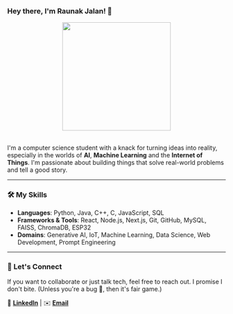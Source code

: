 ### Hey there, I'm Raunak Jalan! 👋

<div align="center">
  <img src="https://media4.giphy.com/media/v1.Y2lkPTc5MGI3NjExcXhvcmI2c2MxY3dmbjdsanBzdDQ3azhxM2ZzaTE4d2JhNGQ4d2RqbiZlcD12MV9pbnRlcm5hbF9naWZfYnlfaWQmY3Q9Zw/ASd0Ukj0y3qMM/giphy.gif"A coding wizard typing on a laptop" width="250" />
</div>

<br>

I'm a computer science student with a knack for turning ideas into reality, especially in the worlds of **AI**, **Machine Learning** and the **Internet of Things**. 
I'm passionate about building things that solve real-world problems and tell a good story.

---

### 🛠️ My Skills

* **Languages**: Python, Java, C++, C, JavaScript, SQL
* **Frameworks & Tools**: React, Node.js, Next.js, Git, GitHub, MySQL, FAISS, ChromaDB, ESP32
* **Domains**: Generative AI, IoT, Machine Learning, Data Science, Web Development, Prompt Engineering

---

### 🤝 Let's Connect

If you want to collaborate or just talk tech, feel free to reach out. I promise I don't bite. (Unless you're a bug 👾, then it's fair game.)

🔗 **[LinkedIn](https://www.linkedin.com/in/jalan-raunak/)** | ✉️ **[Email](jalan.raunak@outlook.com)**
